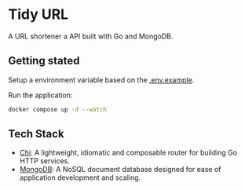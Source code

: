 # Tidy URL

A URL shortener a API built with Go and MongoDB.

## Getting stated

Setup a environment variable based on the [.env.example](.env.example).

Run the application:
```sh
docker compose up -d --watch
```

## Tech Stack

- [Chi](https://go-chi.io/): A lightweight, idiomatic and composable router for building Go HTTP services.
- [MongoDB](https://www.mongodb.com/): A NoSQL document database designed for ease of application development and scaling.
